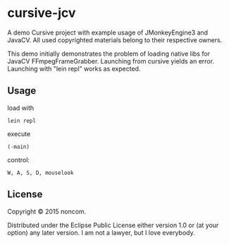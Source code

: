# cursive-jcv

A demo Cursive project with example usage of JMonkeyEngine3 and JavaCV. All used copyrighted materials belong to their respective owners.

This demo initially demonstrates the problem of loading native libs for JavaCV FFmpegFrameGrabber. Launching from cursive yields an error. Launching with "lein repl" works as expected.

## Usage

load with

    lein repl

execute

    (-main)

control:

    W, A, S, D, mouselook

## License

Copyright © 2015 noncom.

Distributed under the Eclipse Public License either version 1.0 or (at
your option) any later version. I am not a lawyer, but I love everybody.
